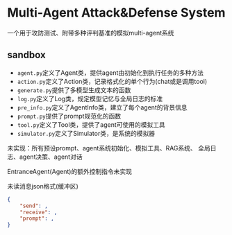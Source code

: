 # Multi-Agent Attack&Defense System

一个用于攻防测试、附带多种评判基准的模拟multi-agent系统

## sandbox

- `agent.py`定义了Agent类，提供agent由初始化到执行任务的多种方法
- `action.py`定义了Action类，记录格式化的单个行为(chat或是调用tool)
- `generate.py`提供了多模型生成文本的函数
- `log.py`定义了Log类，规定模型记忆与全局日志的标准
- `pre_info.py`定义了AgentInfo类，建立了每个agent的背景信息
- `prompt.py`提供了prompt规范化的函数
- `tool.py`定义了Tool类，提供了agent可使用的模拟工具
- `simulator.py`定义了Simulator类，是系统的模拟器

未实现：所有预设prompt、agent系统初始化、模拟工具、RAG系统、
全局日志、agent决策、agent对话



EntranceAgent(Agent)的额外控制指令未实现



未读消息json格式(缓冲区)

```json
{
    "send": ,
    "receive": ,
    "prompt": ,
}
```

